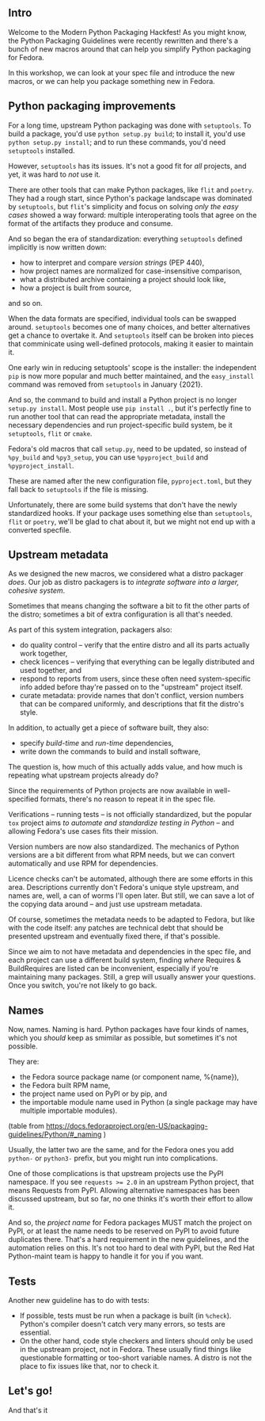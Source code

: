 ## Intro

Welcome to the Modern Python Packaging Hackfest!
As you might know, the Python Packaging Guidelines were recently rewritten
and there's a bunch of new macros around that can help you simplify Python
packaging for Fedora.

In this workshop, we can look at your spec file and introduce the new macros,
or we can help you package something new in Fedora.


## Python packaging improvements

For a long time, upstream Python packaging was done with `setuptools`.
To build a package, you'd use `python setup.py build`;
to install it, you'd use `python setup.py install`;
and to run these commands, you'd need `setuptools` installed.

However, `setuptools` has its issues.
It's not a good fit for *all* projects,
and yet, it was hard to *not* use it.

There are other tools that can make Python packages,
like `flit` and `poetry`.
They had a rough start, since Python's package landscape
was dominated by `setuptools`,
but `flit`'s simplicity and focus on solving *only the easy cases*
showed a way forward: multiple interoperating tools
that agree on the format of the artifacts they produce
and consume.

And so began the era of standardization: everything `setuptools`
defined implicitly is now written down:

 * how to interpret and compare *version strings* (PEP 440),
 * how project names are normalized for case-insensitive comparison,
 * what a distributed archive containing a project should look like,
 * how a project is built from source,

and so on.

When the data formats are specified, individual tools can be swapped around.
`setuptools` becomes one of many choices, and better alternatives get
a chance to overtake it.
And `setuptools` itself can be broken into pieces that comminicate
using well-defined protocols, making it easier to maintain it.

One early win in reducing setuptools' scope is the installer:
the independent `pip` is now more popular and much better maintained, and
the `easy_install` command was removed from `setuptools` in January {2021}.

And so, the command to build and install a Python project is no longer
`setup.py install`.
Most people use `pip install .`, but it's perfectly fine to run another tool
that can read the appropriate metadata, install the necessary dependencies
and run project-specific build system, be it `setuptools`, `flit` or `cmake`.

Fedora's old macros that call `setup.py`, need to be updated,
so instead of `%py_build` and `%py3_setup`,
you can use `%pyproject_build` and `%pyproject_install`.

These are named after the new configuration file, `pyproject.toml`,
but they fall back to `setuptools` if the file is missing.

Unfortunately, there are some build systems that don't have the newly
standardized hooks.
If your package uses something else than `setuptools`, `flit` or `poetry`,
we'll be glad to chat about it, but we might not end up with a converted
specfile.


## Upstream metadata

As we designed the new macros, we considered what a distro packager *does*.
Our job as distro packagers is to *integrate software into
a larger, cohesive system*.

Sometimes that means changing the software a bit to fit the other
parts of the distro;
sometimes a bit of extra configuration is all that's needed.

As part of this system integration, packagers also:

* do quality control – verify that the entire distro and all its parts
  actually work together,
* check licences – verifying that everything can be legally distributed
  and used together, and
* respond to reports from users, since these often need system-specific info
  added before thay're passed on to the "upstream" project itself.
* curate metadata: provide names that don't conflict,
  version numbers that can be compared uniformly,
  and descriptions that fit the distro's style.

In addition, to actually get a piece of software built, they also:

* specify *build-time* and *run-time* dependencies,
* write down the commands to build and install software,

The question is, how much of this actually adds value, and how much is
repeating what upstream projects already do?

Since the requirements of Python projects are now available in
well-specified formats, there's no reason to repeat it in the spec file.

Verifications – running tests – is not officially standardized,
but the popular `tox` project aims *to automate and standardize testing
in Python* – and allowing Fedora's use cases fits their mission.

Version numbers are now also standardized.
The mechanics of Python versions are a bit different from what RPM needs,
but we can convert automatically and use RPM for dependencies.

Licence checks can't be automated, although there are some efforts in this area.
Descriptions currently don't Fedora's unique style upstream,
and names are, well, a can of worms I'll open later.
But still, we can save a lot of the copying data around – and just use
upstream metadata.

Of course, sometimes the metadata needs to be adapted to Fedora,
but like with the code itself:
any patches are technical debt that should be presented upstream
and eventually fixed there, if that's possible.

Since we aim to not have metadata and dependencies in the spec file,
and each project can use a different build system,
finding *where* Requires & BuildRequires are listed can be inconvenient,
especially if you're maintaining many packages.
Still, a grep will usually answer your questions.
Once you switch, you're not likely to go back.


## Names

Now, names.
Naming is hard.
Python packages have four kinds of names, which you *should* keep as smimilar
as possible, but sometimes it's not possible.

They are:
* the Fedora source package name (or component name, %{name}),
* the Fedora built RPM name,
* the project name used on PyPI or by pip, and
* the importable module name used in Python (a single package may have multiple importable modules).

(table from https://docs.fedoraproject.org/en-US/packaging-guidelines/Python/#_naming )

Usually, the latter two are the same, and for the Fedora ones you add `python-`
or `python3-` prefix, but you might run into complications.

One of those complications is that upstream projects use the PyPI namespace.
If you see `requests >= 2.0` in an upstream Python project,
that means Requests from PyPI.
Allowing alternative namespaces has been discussed upstream,
but so far, no one thinks it's worth their effort to allow it.

And so, the *project name* for Fedora packages MUST match the project on PyPI,
or at least the name needs to be reserved on PyPI to avoid future
duplicates there.
That's a hard requirement in the new guidelines,
and the automation relies on this.
It's not too hard to deal with PyPI, but the Red Hat Python-maint team
is happy to handle it for you if you want.


## Tests

Another new guideline has to do with tests:

* If possible, tests must be run when a package is built (in `%check`).
  Python's compiler doesn't catch very many errors, so tests are essential.
* On the other hand, code style checkers and linters should only be used
  in the upstream project, not in Fedora.
  These usually find things like questionable formatting or too-short
  variable names. A distro is not the place to fix issues like that,
  nor to check it.


## Let's go!

And that's it 


